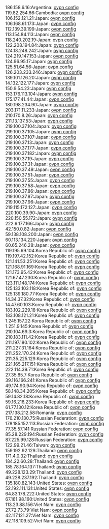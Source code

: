 186.158.6.16:Argentina: [ovpn config](vpn/186_158_6_16.ovpn)  
119.82.254.66:Cambodia: [ovpn config](vpn/119_82_254_66.ovpn)  
106.152.121.21:Japan: [ovpn config](vpn/106_152_121_21.ovpn)  
106.168.61.173:Japan: [ovpn config](vpn/106_168_61_173.ovpn)  
112.139.39.199:Japan: [ovpn config](vpn/112_139_39_199.ovpn)  
113.154.84.113:Japan: [ovpn config](vpn/113_154_84_113.ovpn)  
118.240.202.19:Japan: [ovpn config](vpn/118_240_202_19.ovpn)  
122.208.194.84:Japan: [ovpn config](vpn/122_208_194_84.ovpn)  
124.18.248.242:Japan: [ovpn config](vpn/124_18_248_242.ovpn)  
124.219.147.153:Japan: [ovpn config](vpn/124_219_147_153.ovpn)  
124.96.95.17:Japan: [ovpn config](vpn/124_96_95_17.ovpn)  
125.51.64.56:Japan: [ovpn config](vpn/125_51_64_56.ovpn)  
126.203.233.246:Japan: [ovpn config](vpn/126_203_233_246.ovpn)  
139.101.126.20:Japan: [ovpn config](vpn/139_101_126_20.ovpn)  
14.132.122.177:Japan: [ovpn config](vpn/14_132_122_177.ovpn)  
150.9.54.23:Japan: [ovpn config](vpn/150_9_54_23.ovpn)  
153.176.113.104:Japan: [ovpn config](vpn/153_176_113_104.ovpn)  
175.177.41.44:Japan: [ovpn config](vpn/175_177_41_44.ovpn)  
180.198.234.90:Japan: [ovpn config](vpn/180_198_234_90.ovpn)  
203.171.11.233:Japan: [ovpn config](vpn/203_171_11_233.ovpn)  
210.170.8.26:Japan: [ovpn config](vpn/210_170_8_26.ovpn)  
211.13.137.53:Japan: [ovpn config](vpn/211_13_137_53.ovpn)  
219.100.37.104:Japan: [ovpn config](vpn/219_100_37_104.ovpn)  
219.100.37.105:Japan: [ovpn config](vpn/219_100_37_105.ovpn)  
219.100.37.107:Japan: [ovpn config](vpn/219_100_37_107.ovpn)  
219.100.37.13:Japan: [ovpn config](vpn/219_100_37_13.ovpn)  
219.100.37.177:Japan: [ovpn config](vpn/219_100_37_177.ovpn)  
219.100.37.182:Japan: [ovpn config](vpn/219_100_37_182.ovpn)  
219.100.37.19:Japan: [ovpn config](vpn/219_100_37_19.ovpn)  
219.100.37.31:Japan: [ovpn config](vpn/219_100_37_31.ovpn)  
219.100.37.49:Japan: [ovpn config](vpn/219_100_37_49.ovpn)  
219.100.37.51:Japan: [ovpn config](vpn/219_100_37_51.ovpn)  
219.100.37.55:Japan: [ovpn config](vpn/219_100_37_55.ovpn)  
219.100.37.58:Japan: [ovpn config](vpn/219_100_37_58.ovpn)  
219.100.37.86:Japan: [ovpn config](vpn/219_100_37_86.ovpn)  
219.100.37.87:Japan: [ovpn config](vpn/219_100_37_87.ovpn)  
219.100.37.96:Japan: [ovpn config](vpn/219_100_37_96.ovpn)  
219.115.172.127:Japan: [ovpn config](vpn/219_115_172_127.ovpn)  
220.100.39.90:Japan: [ovpn config](vpn/220_100_39_90.ovpn)  
220.150.55.172:Japan: [ovpn config](vpn/220_150_55_172.ovpn)  
222.9.177.166:Japan: [ovpn config](vpn/222_9_177_166.ovpn)  
42.150.0.82:Japan: [ovpn config](vpn/42_150_0_82.ovpn)  
59.138.108.200:Japan: [ovpn config](vpn/59_138_108_200.ovpn)  
60.113.134.220:Japan: [ovpn config](vpn/60_113_134_220.ovpn)  
60.65.246.28:Japan: [ovpn config](vpn/60_65_246_28.ovpn)  
119.195.69.104:Korea Republic of: [ovpn config](vpn/119_195_69_104.ovpn)  
119.197.42.152:Korea Republic of: [ovpn config](vpn/119_197_42_152.ovpn)  
121.141.53.251:Korea Republic of: [ovpn config](vpn/121_141_53_251.ovpn)  
121.168.91.169:Korea Republic of: [ovpn config](vpn/121_168_91_169.ovpn)  
121.173.95.42:Korea Republic of: [ovpn config](vpn/121_173_95_42.ovpn)  
121.67.47.230:Korea Republic of: [ovpn config](vpn/121_67_47_230.ovpn)  
123.111.148.174:Korea Republic of: [ovpn config](vpn/123_111_148_174.ovpn)  
125.133.103.118:Korea Republic of: [ovpn config](vpn/125_133_103_118.ovpn)  
125.139.180.77:Korea Republic of: [ovpn config](vpn/125_139_180_77.ovpn)  
14.34.37.32:Korea Republic of: [ovpn config](vpn/14_34_37_32.ovpn)  
14.47.60.103:Korea Republic of: [ovpn config](vpn/14_47_60_103.ovpn)  
183.102.229.18:Korea Republic of: [ovpn config](vpn/183_102_229_18.ovpn)  
183.108.121.21:Korea Republic of: [ovpn config](vpn/183_108_121_21.ovpn)  
1.245.157.22:Korea Republic of: [ovpn config](vpn/1_245_157_22.ovpn)  
1.251.9.145:Korea Republic of: [ovpn config](vpn/1_251_9_145.ovpn)  
210.104.69.3:Korea Republic of: [ovpn config](vpn/210_104_69_3.ovpn)  
210.183.111.42:Korea Republic of: [ovpn config](vpn/210_183_111_42.ovpn)  
211.197.180.102:Korea Republic of: [ovpn config](vpn/211_197_180_102.ovpn)  
211.227.31.164:Korea Republic of: [ovpn config](vpn/211_227_31_164.ovpn)  
211.252.170.24:Korea Republic of: [ovpn config](vpn/211_252_170_24.ovpn)  
211.35.225.129:Korea Republic of: [ovpn config](vpn/211_35_225_129.ovpn)  
221.165.217.151:Korea Republic of: [ovpn config](vpn/221_165_217_151.ovpn)  
222.114.39.71:Korea Republic of: [ovpn config](vpn/222_114_39_71.ovpn)  
27.35.85.7:Korea Republic of: [ovpn config](vpn/27_35_85_7.ovpn)  
39.116.166.241:Korea Republic of: [ovpn config](vpn/39_116_166_241.ovpn)  
49.174.90.94:Korea Republic of: [ovpn config](vpn/49_174_90_94.ovpn)  
58.148.34.205:Korea Republic of: [ovpn config](vpn/58_148_34_205.ovpn)  
59.14.82.18:Korea Republic of: [ovpn config](vpn/59_14_82_18.ovpn)  
59.16.216.233:Korea Republic of: [ovpn config](vpn/59_16_216_233.ovpn)  
61.77.130.12:Korea Republic of: [ovpn config](vpn/61_77_130_12.ovpn)  
217.138.212.58:Romania: [ovpn config](vpn/217_138_212_58.ovpn)  
176.210.130.75:Russian Federation: [ovpn config](vpn/176_210_130_75.ovpn)  
178.185.152.113:Russian Federation: [ovpn config](vpn/178_185_152_113.ovpn)  
77.35.57.141:Russian Federation: [ovpn config](vpn/77_35_57_141.ovpn)  
85.28.229.194:Russian Federation: [ovpn config](vpn/85_28_229_194.ovpn)  
87.225.99.128:Russian Federation: [ovpn config](vpn/87_225_99_128.ovpn)  
122.99.21.46:Taiwan: [ovpn config](vpn/122_99_21_46.ovpn)  
159.192.92.129:Thailand: [ovpn config](vpn/159_192_92_129.ovpn)  
171.4.0.32:Thailand: [ovpn config](vpn/171_4_0_32.ovpn)  
184.22.60.28:Thailand: [ovpn config](vpn/184_22_60_28.ovpn)  
185.78.164.137:Thailand: [ovpn config](vpn/185_78_164_137.ovpn)  
49.228.123.29:Thailand: [ovpn config](vpn/49_228_123_29.ovpn)  
49.228.237.192:Thailand: [ovpn config](vpn/49_228_237_192.ovpn)  
135.180.82.143:United States: [ovpn config](vpn/135_180_82_143.ovpn)  
52.192.111.131:United States: [ovpn config](vpn/52_192_111_131.ovpn)  
64.83.178.222:United States: [ovpn config](vpn/64_83_178_222.ovpn)  
67.161.98.160:United States: [ovpn config](vpn/67_161_98_160.ovpn)  
113.23.88.156:Viet Nam: [ovpn config](vpn/113_23_88_156.ovpn)  
27.72.73.79:Viet Nam: [ovpn config](vpn/27_72_73_79.ovpn)  
42.117.121.27:Viet Nam: [ovpn config](vpn/42_117_121_27.ovpn)  
42.118.109.52:Viet Nam: [ovpn config](vpn/42_118_109_52.ovpn)  
